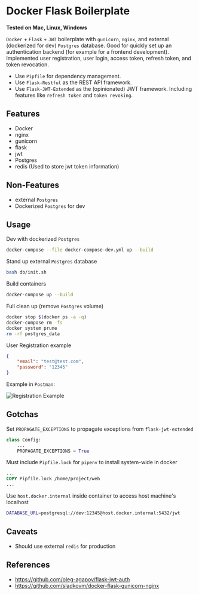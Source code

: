 # Docker Flask Boilerplate

**Tested on Mac, Linux, Windows**

`Docker` + `Flask` + `JWT` boilerplate with `gunicorn`, `nginx`, and external (dockerized for dev) `Postgres` database. Good for quickly set up an authentication backend (for example for a frontend development). Implemented user registration, user login, access token, refresh token, and token revocation.

* Use `Pipfile` for dependency management.
* Use `Flask-Restful` as the REST API framework.
* Use `Flask-JWT-Extended` as the (opinionated) JWT framework. Including features like `refresh token` and `token revoking`.

## Features

* Docker
* nginx
* gunicorn
* flask
* jwt
* Postgres
* redis (Used to store jwt token information)

## Non-Features

* external `Postgres`
* Dockerized `Postgres` for dev

## Usage

Dev with dockerized `Postgres`

```sh
docker-compose --file docker-compose-dev.yml up --build
```

Stand up external `Postgres` database

```sh
bash db/init.sh
```

Build containers

```sh
docker-compose up --build
```

Full clean up (remove `Postgres` volume)

```sh
docker stop $(docker ps -a -q)
docker-compose rm -fs
docker system prune
rm -rf postgres_data
```

User Registration example

```json
{
    "email": "test@test.com",
    "password": "12345"
}
```

Example in `Postman`:

![Registration Example](https://github.com/yaojiach/docker-flask-boilerplate/blob/master/postman-example.png)

## Gotchas

Set `PROPAGATE_EXCEPTIONS` to propagate exceptions from `flask-jwt-extended`

```python
class Config:
    ...
    PROPAGATE_EXCEPTIONS = True
```

Must include `Pipfile.lock` for `pipenv` to install system-wide in docker

```dockerfile
...
COPY Pipfile.lock /home/project/web
...
```

Use `host.docker.internal` inside container to access host machine's localhost

```sh
DATABASE_URL=postgresql://dev:12345@host.docker.internal:5432/jwt
```

## Caveats

* Should use external `redis` for production

## References

* https://github.com/oleg-agapov/flask-jwt-auth
* https://github.com/sladkovm/docker-flask-gunicorn-nginx
